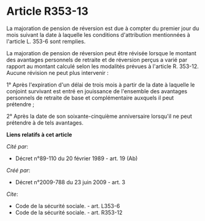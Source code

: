 # Article R353-13

La majoration de pension de réversion est due à compter du premier jour du mois suivant la date à laquelle les conditions
d'attribution mentionnées à l'article L. 353-6 sont remplies. 

La majoration de pension de réversion peut être révisée lorsque le montant des avantages personnels de retraite et de
réversion perçus a varié par rapport au montant calculé selon les modalités prévues à l'article R. 353-12. Aucune révision ne
peut plus intervenir : 

1° Après l'expiration d'un délai de trois mois à partir de la date à laquelle le conjoint survivant est entré en jouissance
de l'ensemble des avantages personnels de retraite de base et complémentaire auxquels il peut prétendre ; 

2° Après la date de son soixante-cinquième anniversaire lorsqu'il ne peut prétendre à de tels avantages.

**Liens relatifs à cet article**

_Cité par_:

  - Décret n°89-110 du 20 février 1989 - art. 19 (Ab)

_Créé par_:

  - Décret n°2009-788 du 23 juin 2009 - art. 3

_Cite_:

  - Code de la sécurité sociale. - art. L353-6
  - Code de la sécurité sociale. - art. R353-12
